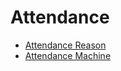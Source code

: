 # Attendance

- [Attendance Reason](./attendance-reason.md)
- [Attendance Machine](./attendance-machine.md)
